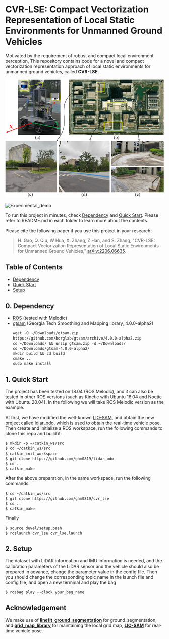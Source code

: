 # CVR-LSE: Compact Vectorization Representation of Local Static Environments for Unmanned Ground Vehicles
Motivated by the requirement of robust and compact local environment perception, This repository contains code for a novel and compact vectorization representation approach of local static environments for unmanned ground vehicles, called **CVR-LSE**.

![Experimental_setup](./pic/experiment_setup.png)

![Experimental_demo](./pic/experiment_demo.gif)

To run this project in minutes, check  [Dependency](#0-Dependency) and [Quick Start](#1-Quick-Start). Please refer to README.md in each folder to learn more about the contents.

Please cite the following paper if you use this project in your research: 

> H. Gao, Q. Qiu, W Hua, X. Zhang, Z Han, and S. Zhang, "CVR-LSE: Compact Vectorization Representation of Local Static Environments for Unmanned Ground Vehicles," [arXiv:2206.06635](https://arxiv.org/abs/2206.06635).

## Table of Contents

* [Dependency](#0-Dependency)
* [Quick Start](#1-Quick-Start)
* [Setup](#2-Setup)

## 0. Dependency
- [ROS](http://wiki.ros.org/ROS/Installation) (tested with Melodic)
- [gtsam](https://github.com/borglab/gtsam/releases) (Georgia Tech Smoothing and Mapping library, 4.0.0-alpha2)
  ```
  wget -O ~/Downloads/gtsam.zip https://github.com/borglab/gtsam/archive/4.0.0-alpha2.zip
  cd ~/Downloads/ && unzip gtsam.zip -d ~/Downloads/
  cd ~/Downloads/gtsam-4.0.0-alpha2/
  mkdir build && cd build
  cmake ..
  sudo make install
  ```

## 1. Quick Start

The project has been tested on 18.04 (ROS Melodic), and it can also be tested in other ROS versions (such as Kinetic with Ubuntu 16.04 and Noetic with Ubuntu 20.04). In the following we will take ROS Melodic version as the example. 

At first, we have modified the well-known [LIO-SAM](https://github.com/TixiaoShan/LIO-SAM), and obtain the new project called [ldiar_odo](https://github.com/ghm0819/lidar_odo), which is used to obtain the real-time vehicle pose. Then create and initialize a ROS workspace, run the following commands to clone this repo and build it:

```
$ mkdir -p ~/catkin_ws/src
$ cd ~/catkin_ws/src
$ catkin_init_workspace
$ git clone https://github.com/ghm0819/lidar_odo
$ cd ..
$ catkin_make
```

After the above preparation, in the same workspace, run the following commands:

```
$ cd ~/catkin_ws/src
$ git clone https://github.com/ghm0819/cvr_lse
$ cd ..
$ catkin_make
```

Finally

```
$ source devel/setup.bash
$ roslaunch cvr_lse cvr_lse.launch
```

## 2. Setup

The dataset with LiDAR information and IMU information is needed, and the calibration parameters of the LiDAR sensor and the vehicle should also be prepared in advance, change the parameter value in the config file. Then you should change the corresponding topic name in the launch file and config file, and open a new terminal and  play the bag

```
$ rosbag play --clock your_bag_name 
```

## Acknowledgement

We make use of [**linefit_ground_segmentation**](https://github.com/lorenwel/linefit_ground_segmentation) for ground_segmentation, and [**grid_map_library**](https://github.com/ANYbotics/grid_map) for maintaining the local grid map, [**LIO-SAM**](https://github.com/TixiaoShan/LIO-SAM) for real-time vehicle pose.

